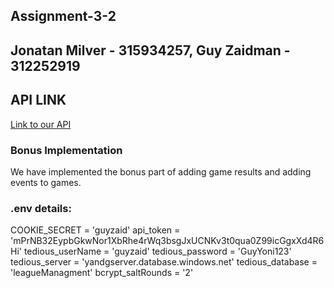 ## Assignment-3-2

## Jonatan Milver - 315934257,  Guy Zaidman - 312252919

## API LINK
 [Link to our API](https://app.swaggerhub.com/apis-docs/JonatanMilver/LeagueManagementAPI/1.0.0)
 
### Bonus Implementation
 We have implemented the bonus part of adding game results and adding events to games.
 
### .env details:
 COOKIE_SECRET = 'guyzaid'
 api_token = 'mPrNB32EypbGkwNor1XbRhe4rWq3bsgJxUCNKv3t0qua0Z99icGgxXd4R6Hi'
 tedious_userName = 'guyzaid'
 tedious_password = 'GuyYoni123'
 tedious_server = 'yandgserver.database.windows.net'
 tedious_database = 'leagueManagment'
 bcrypt_saltRounds = '2'

